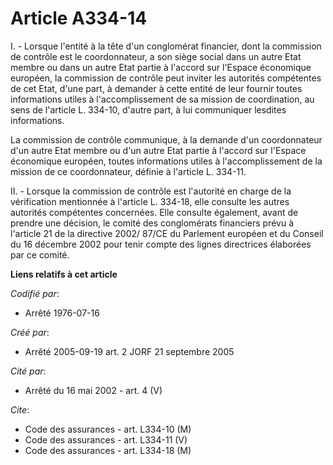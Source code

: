 # Article A334-14

I. - Lorsque l'entité à la tête d'un conglomérat financier, dont la commission de contrôle est le coordonnateur, a son siège
social dans un autre Etat membre ou dans un autre Etat partie à l'accord sur l'Espace économique européen, la commission de
contrôle peut inviter les autorités compétentes de cet Etat, d'une part, à demander à cette entité de leur fournir toutes
informations utiles à l'accomplissement de sa mission de coordination, au sens de l'article L. 334-10, d'autre part, à lui
communiquer lesdites informations.

La commission de contrôle communique, à la demande d'un coordonnateur d'un autre Etat membre ou d'un autre Etat partie à
l'accord sur l'Espace économique européen, toutes informations utiles à l'accomplissement de la mission de ce coordonnateur,
définie à l'article L. 334-11.

II. - Lorsque la commission de contrôle est l'autorité en charge de la vérification mentionnée à l'article L. 334-18, elle
consulte les autres autorités compétentes concernées. Elle consulte également, avant de prendre une décision, le comité des
conglomérats financiers prévu à l'article 21 de la directive 2002/ 87/CE du Parlement européen et du Conseil du 16 décembre
2002 pour tenir compte des lignes directrices élaborées par ce comité.

**Liens relatifs à cet article**

_Codifié par_:

  - Arrêté 1976-07-16

_Créé par_:

  - Arrêté 2005-09-19 art. 2 JORF 21 septembre 2005

_Cité par_:

  - Arrêté du 16 mai 2002 - art. 4 (V)

_Cite_:

  - Code des assurances - art. L334-10 (M)
  - Code des assurances - art. L334-11 (V)
  - Code des assurances - art. L334-18 (M)
